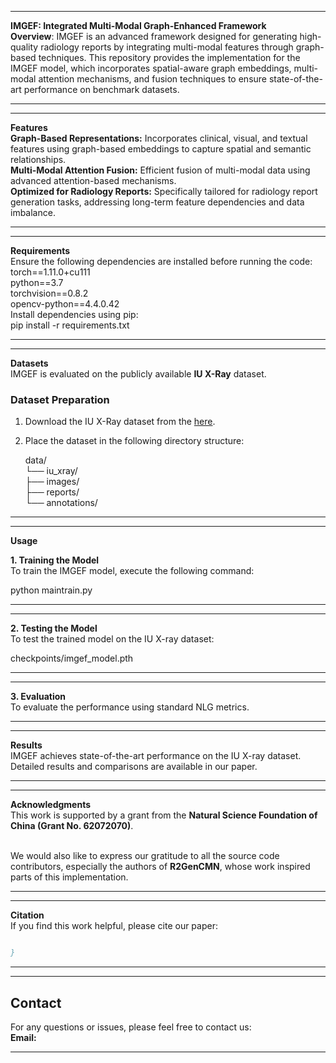 _____________________________________________________________________________________________________________________________________________________________________________________________________________________________________________________________________

**IMGEF: Integrated Multi-Modal Graph-Enhanced Framework** <br>
**Overview**:
IMGEF is an advanced framework designed for generating high-quality radiology reports by integrating multi-modal features through graph-based techniques. This repository provides the implementation for the IMGEF model, which incorporates spatial-aware graph embeddings, multi-modal attention mechanisms, and fusion techniques to ensure state-of-the-art performance on benchmark datasets.
_____________________________________________________________________________________________________________________________________________________________________________________________________________________________________________________________________
_____________________________________________________________________________________________________________________________________________________________________________________________________________________________________________________________________
 **Features**<br>
**Graph-Based Representations:** Incorporates clinical, visual, and textual features using graph-based embeddings to capture spatial and semantic relationships.<br>
 **Multi-Modal Attention Fusion:** Efficient fusion of multi-modal data using advanced attention-based mechanisms.<br>
**Optimized for Radiology Reports:** Specifically tailored for radiology report generation tasks, addressing long-term feature dependencies and data imbalance.
_____________________________________________________________________________________________________________________________________________________________________________________________________________________________________________________________________
_____________________________________________________________________________________________________________________________________________________________________________________________________________________________________________________________________
 **Requirements**<br>
Ensure the following dependencies are installed before running the code:<br>
torch==1.11.0+cu111<br>
python==3.7<br>
torchvision==0.8.2<br>
opencv-python==4.4.0.42<br>
Install dependencies using pip:<br>
pip install -r requirements.txt
_____________________________________________________________________________________________________________________________________________________________________________________________________________________________________________________________________
_____________________________________________________________________________________________________________________________________________________________________________________________________________________________________________________________________
**Datasets**<br>
IMGEF is evaluated on the publicly available **IU X-Ray** dataset.<br>

### **Dataset Preparation**<br>
1. Download the IU X-Ray dataset from the [here](https://iuhealth.org/find-medical-services/x-rays).<br>
2. Place the dataset in the following directory structure:<br>
 
   data/<br>
   └── iu_xray/<br>
       ├── images/<br>
       ├── reports/<br>
       └── annotations/<br>
_____________________________________________________________________________________________________________________________________________________________________________________________________________________________________________________________________
_____________________________________________________________________________________________________________________________________________________________________________________________________________________________________________________________________
**Usage**<br>

 **1. Training the Model**<br>
To train the IMGEF model, execute the following command:<br>

python maintrain.py 
_____________________________________________________________________________________________________________________________________________________________________________________________________________________________________________________________________
_____________________________________________________________________________________________________________________________________________________________________________________________________________________________________________________________________
**2. Testing the Model**<br>
To test the trained model on the IU X-ray dataset:<br>

checkpoints/imgef_model.pth
_____________________________________________________________________________________________________________________________________________________________________________________________________________________________________________________________________
_____________________________________________________________________________________________________________________________________________________________________________________________________________________________________________________________________

**3. Evaluation**<br>
To evaluate the performance using standard NLG metrics.
_____________________________________________________________________________________________________________________________________________________________________________________________________________________________________________________________________
_____________________________________________________________________________________________________________________________________________________________________________________________________________________________________________________________________

**Results**<br>
IMGEF achieves state-of-the-art performance on the IU X-ray dataset. Detailed results and comparisons are available in our paper.
_____________________________________________________________________________________________________________________________________________________________________________________________________________________________________________________________________
_____________________________________________________________________________________________________________________________________________________________________________________________________________________________________________________________________
 **Acknowledgments**<br>
This work is supported by a grant from the **Natural Science Foundation of China (Grant No. 62072070)**.  <br><br>

We would also like to express our gratitude to all the source code contributors, especially the authors of **R2GenCMN**, whose work inspired parts of this implementation.
_____________________________________________________________________________________________________________________________________________________________________________________________________________________________________________________________________
_____________________________________________________________________________________________________________________________________________________________________________________________________________________________________________________________________
**Citation**<br>
If you find this work helpful, please cite our paper:<br>
```bibtex

}
```
_____________________________________________________________________________________________________________________________________________________________________________________________________________________________________________________________________
_____________________________________________________________________________________________________________________________________________________________________________________________________________________________________________________________________
## **Contact**<br>
For any questions or issues, please feel free to contact us:<br>
**Email:** [](mailto:)
_____________________________________________________________________________________________________________________________________________________________________________________________________________________________________________________________________
